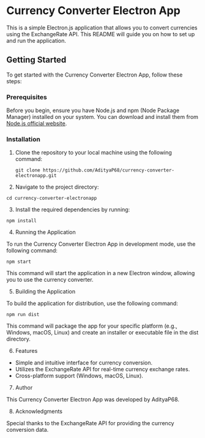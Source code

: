# Currency Converter Electron App

This is a simple Electron.js application that allows you to convert currencies using the ExchangeRate API. This README will guide you on how to set up and run the application.

## Getting Started

To get started with the Currency Converter Electron App, follow these steps:

### Prerequisites

Before you begin, ensure you have Node.js and npm (Node Package Manager) installed on your system. You can download and install them from [Node.js official website](https://nodejs.org/).

### Installation

1. Clone the repository to your local machine using the following command:

   ```shell
   git clone https://github.com/AdityaP68/currency-converter-electronapp.git
   ```

2. Navigate to the project directory:

```
cd currency-converter-electronapp
```

3. Install the required dependencies by running:

```
npm install
```

4. Running the Application

To run the Currency Converter Electron App in development mode, use the following command:

```
npm start
```

This command will start the application in a new Electron window, allowing you to use the currency converter.

5. Building the Application

To build the application for distribution, use the following command:

```
npm run dist
```

This command will package the app for your specific platform (e.g., Windows, macOS, Linux) and create an installer or executable file in the dist directory.

6. Features

- Simple and intuitive interface for currency conversion.
- Utilizes the ExchangeRate API for real-time currency exchange rates.
- Cross-platform support (Windows, macOS, Linux).

7. Author

This Currency Converter Electron App was developed by AdityaP68.

8. Acknowledgments

Special thanks to the ExchangeRate API for providing the currency conversion data.

